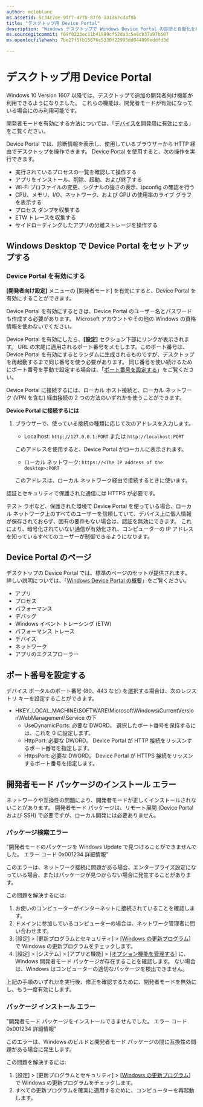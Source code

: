 ```yaml
---
author: mcleblanc
ms.assetid: 5c34c78e-9ff7-477b-87f6-a31367cd3f8b
title: "デスクトップ用 Device Portal"
description: "Windows デスクトップで Windows Device Portal の診断と自動化を利用する方法について説明します。"
ms.sourcegitcommit: f09f0233ec11b41989cf52da3c5e8cb37a97b607
ms.openlocfilehash: 7be27f5fb15676c5330f22995dd044899eddfd3d

---
```

# デスクトップ用 Device Portal

Windows 10 Version 1607 以降では、デスクトップで追加の開発者向け機能が利用できるようになりました。 これらの機能は、開発者モードが有効になっている場合にのみ利用可能です。

開発者モードを有効にする方法については、「[デバイスを開発用に有効にする](../get-started/enable-your-device-for-development.md)」をご覧ください。

Device Portal では、診断情報を表示し、使用しているブラウザーから HTTP 経由でデスクトップを操作できます。 Device Portal を使用すると、次の操作を実行できます。
- 実行されているプロセスの一覧を確認して操作する
- アプリをインストール、削除、起動、および終了する
- Wi-Fi プロファイルの変更、シグナルの強さの表示、ipconfig の確認を行う
- CPU、メモリ、I/O、ネットワーク、および GPU の使用率のライブ グラフを表示する
- プロセス ダンプを収集する
- ETW トレースを収集する 
- サイドローディングしたアプリの分離ストレージを操作する

## Windows Desktop で Device Portal をセットアップする

### Device Portal を有効にする

**[開発者向け設定]** メニューの [開発者モード] を有効にすると、Device Portal を有効にすることができます。  

Device Portal を有効にするときは、Device Portal のユーザー名とパスワードも作成する必要があります。 Microsoft アカウントやその他の Windows の資格情報を使わないでください。  

Device Portal を有効にしたら、**[設定]** セクション下部にリンクが表示されます。 URL の末尾に適用されるポート番号をメモします。このポート番号は、Device Portal を有効にするとランダムに生成されるものですが、デスクトップを再起動するまで同じ番号を使う必要があります。 同じ番号を使い続けるためにポート番号を手動で設定する場合は、「[ポート番号を設定する](device-portal-desktop.md#setting-port-numbers)」をご覧ください。

Device Portal に接続するには、ローカル ホスト接続と、ローカル ネットワーク (VPN を含む) 経由接続の 2 つの方法のいずれかを使うことができます。

**Device Portal に接続するには**

1. ブラウザーで、使っている接続の種類に応じて次のアドレスを入力します。

    - Localhost: `http://127.0.0.1:PORT` または `http://localhost:PORT`

    このアドレスを使用すると、Device Portal がローカルに表示されます。
    
    - ローカル ネットワーク: `https://<The IP address of the desktop>:PORT`

    このアドレスは、ローカル ネットワーク経由で接続するときに使います。

認証とセキュリティで保護された通信には HTTPS が必要です。

テスト ラボなど、保護された環境で Device Portal を使っている場合、ローカル ネットワーク上のすべてのユーザーを信頼していて、デバイス上に個人情報が保存されておらず、固有の要件もない場合は、認証を無効にできます。 これにより、暗号化されていない通信が有効化され、コンピューターの IP アドレスを知っているすべてのユーザーが制御できるようになります。

## Device Portal のページ

デスクトップの Device Portal では、標準のページのセットが提供されます。 詳しい説明については、「[Windows Device Portal の概要](device-portal.md)」をご覧ください。

- アプリ
- プロセス
- パフォーマンス
- デバッグ
- Windows イベント トレーシング (ETW)
- パフォーマンス トレース
- デバイス
- ネットワーク
- アプリのエクスプローラー 

## ポート番号を設定する

デバイス ポータルのポート番号 (80、443 など) を選択する場合は、次のレジストリ キーを設定することができます。

- HKEY_LOCAL_MACHINE\SOFTWARE\Microsoft\Windows\CurrentVersion\WebManagement\Service の下
    - UseDynamicPorts: 必要な DWORD。 選択したポート番号を保持するには、これを 0 に設定します。
    - HttpPort: 必要な DWORD。 Device Portal が HTTP 接続をリッスンするポート番号を指定します。  
    - HttpsPort: 必要な DWORD。 Device Portal が HTTPS 接続をリッスンするポート番号を指定します。

## 開発者モード パッケージのインストール エラー
ネットワークや互換性の問題により、開発者モードが正しくインストールされないことがあります。 開発者モード パッケージは、リモート展開 (Device Portal および SSH) で必要ですが、ローカル開発には必要ありません。  

### パッケージ検索エラー

"開発者モードのパッケージを Windows Update で見つけることができませんでした。 エラー コード 0x001234 詳細情報"   

このエラーは、ネットワーク接続に問題がある場合、エンタープライズ設定になっている場合、またはパッケージが見つからない場合に発生することがあります。 

この問題を解決するには:

1. お使いのコンピューターがインターネットに接続されていることを確認します。 
2. ドメインに参加しているコンピューターの場合は、ネットワーク管理者に問い合わせます。 
3. [設定] > [更新プログラムとセキュリティ] > [[Windows の更新プログラム](ms-settings:windowsupdate)] で Windows の更新プログラムをチェックします。
4. [設定] > [システム] > [アプリと機能] > [[オプション機能を管理する]](ms-settings:optionalfeatures) に、Windows 開発者モード パッケージが存在することを確認します。 ない場合は、Windows はコンピューターの適切なパッケージを検出できません。 

上記の手順のいずれかを実行後、修正を確認するために、開発者モードを無効にし、もう一度有効にします。 


### パッケージ インストール エラー

"開発者モード パッケージをインストールできませんでした。 エラー コード 0x001234  詳細情報"

このエラーは、Windows のビルドと開発者モード パッケージの間に互換性の問題がある場合に発生します。 

この問題を解決するには:

1. [設定] > [更新プログラムとセキュリティ] > [[Windows の更新プログラム](ms-settings:windowsupdate)] で Windows の更新プログラムをチェックします。
2. すべての更新プログラムを確実に適用するために、コンピューターを再起動します。



<!--HONumber=Jun16_HO5-->


